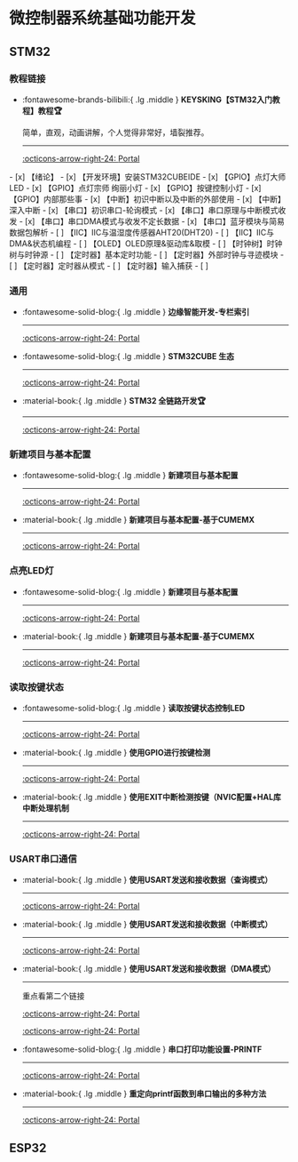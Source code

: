 # 微控制器系统基础功能开发

## STM32

### 教程链接

<div class="grid cards" markdown>

-   :fontawesome-brands-bilibili:{ .lg .middle } __KEYSKING【STM32入门教程】教程🏆__

    简单，直观，动画讲解，个人觉得非常好，墙裂推荐。

    ---

    [:octicons-arrow-right-24: <a href="https://www.bilibili.com/video/BV12v4y1y7uV/?spm_id_from=333.788&vd_source=5a427660f0337fedc22d4803661d493f" target="_blank"> Portal </a>](#)


</div>
- [x] 【绪论】
- [x] 【开发环境】安装STM32CUBEIDE
- [x] 【GPIO】点灯大师 LED
- [x] 【GPIO】点灯宗师 绚丽小灯
- [x] 【GPIO】按键控制小灯
- [x] 【GPIO】内部那些事
- [x] 【中断】初识中断以及中断的外部使用
- [x] 【中断】深入中断
- [x] 【串口】初识串口-轮询模式
- [x] 【串口】串口原理与中断模式收发
- [x] 【串口】串口DMA模式与收发不定长数据
- [x] 【串口】蓝牙模块与简易数据包解析
- [ ] 【IIC】IIC与温湿度传感器AHT20(DHT20)
- [ ] 【IIC】IIC与DMA&状态机编程
- [ ] 【OLED】OLED原理&驱动库&取模
- [ ] 【时钟树】时钟树与时钟源
- [ ] 【定时器】基本定时功能
- [ ] 【定时器】外部时钟与寻迹模块
- [ ] 【定时器】定时器从模式
- [ ] 【定时器】输入捕获
- [ ] 




### 通用

<div class="grid cards" markdown>

-   :fontawesome-solid-blog:{ .lg .middle } __边缘智能开发-专栏索引__

    ---

    [:octicons-arrow-right-24: <a href="https://zhuanlan.zhihu.com/p/696554081" target="_blank"> Portal </a>](#)

-   :fontawesome-solid-blog:{ .lg .middle } __STM32CUBE 生态__

    ---

    [:octicons-arrow-right-24: <a href="https://zhuanlan.zhihu.com/p/703460029" target="_blank"> Portal </a>](#)

-   :material-book:{ .lg .middle } __STM32 全链路开发🏆__

    ---

    [:octicons-arrow-right-24: <a href="https://blog.csdn.net/Mculover666/article/details/126943245" target="_blank"> Portal </a>](#)


</div>


### 新建项目与基本配置 

<div class="grid cards" markdown>


-   :fontawesome-solid-blog:{ .lg .middle } __新建项目与基本配置__

    ---

    [:octicons-arrow-right-24: <a href="https://blog.csdn.net/Mculover666/article/details/95240932" target="_blank"> Portal </a>](#)

-   :material-book:{ .lg .middle } __新建项目与基本配置-基于CUMEMX__

    ---

    [:octicons-arrow-right-24: <a href="https://zhuanlan.zhihu.com/p/696541926" target="_blank"> Portal </a>](#)

</div>


### 点亮LED灯

<div class="grid cards" markdown>


-   :fontawesome-solid-blog:{ .lg .middle } __新建项目与基本配置__

    ---

    [:octicons-arrow-right-24: <a href="https://blog.csdn.net/Mculover666/article/details/95240932" target="_blank"> Portal </a>](#)

-   :material-book:{ .lg .middle } __新建项目与基本配置-基于CUMEMX__

    ---

    [:octicons-arrow-right-24: <a href="https://zhuanlan.zhihu.com/p/696541926" target="_blank"> Portal </a>](#)

</div>

### 读取按键状态

<div class="grid cards" markdown>


-   :fontawesome-solid-blog:{ .lg .middle } __读取按键状态控制LED__

    ---

    [:octicons-arrow-right-24: <a href="https://zhuanlan.zhihu.com/p/703460029" target="_blank"> Portal </a>](#)


-   :material-book:{ .lg .middle } __使用GPIO进行按键检测__

    ---

    [:octicons-arrow-right-24: <a href="https://blog.csdn.net/Mculover666/article/details/95907760" target="_blank"> Portal </a>](#)

-   :material-book:{ .lg .middle } __使用EXIT中断检测按键（NVIC配置+HAL库中断处理机制__

    ---

    [:octicons-arrow-right-24: <a href="https://blog.csdn.net/Mculover666/article/details/95938913" target="_blank"> Portal </a>](#)

</div>

### USART串口通信

<div class="grid cards" markdown>

-   :material-book:{ .lg .middle } __使用USART发送和接收数据（查询模式）__

    ---

    [:octicons-arrow-right-24: <a href="https://blog.csdn.net/Mculover666/article/details/95941795" target="_blank"> Portal </a>](#)

-   :material-book:{ .lg .middle } __使用USART发送和接收数据（中断模式）__

    ---

    [:octicons-arrow-right-24: <a href="https://blog.csdn.net/Mculover666/article/details/95968858" target="_blank"> Portal </a>](#)

-   :material-book:{ .lg .middle } __使用USART发送和接收数据（DMA模式）__

    ---

    重点看第二个链接

    [:octicons-arrow-right-24: <a href="https://blog.csdn.net/Mculover666/article/details/99708292" target="_blank"> Portal </a>](#)

    [:octicons-arrow-right-24: <a href="https://www.bilibili.com/video/BV1vv411W7AU/?spm_id_from=333.337.search-card.all.click&vd_source=5a427660f0337fedc22d4803661d493f" target="_blank"> Portal </a>](#)

-   :fontawesome-solid-blog:{ .lg .middle } __串口打印功能设置-PRINTF__

    ---

    [:octicons-arrow-right-24: <a href="https://zhuanlan.zhihu.com/p/696553590" target="_blank"> Portal </a>](#)

-   :material-book:{ .lg .middle } __重定向printf函数到串口输出的多种方法__

    ---

    [:octicons-arrow-right-24: <a href="https://blog.csdn.net/Mculover666/article/details/99842909" target="_blank"> Portal </a>](#)


</div>


## ESP32